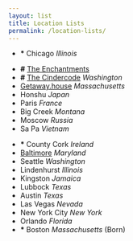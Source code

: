 ```yaml
---
layout: list
title: Location Lists
permalink: /location-lists/
---
```


- __*__ Chicago _Illinois_

<!--two items:-->

- __#__ [The Enchantments](http://enchantments.guide)
- __#__ [The Cindercode](http://thecindercone.com) _Washington_
- [Getaway.house](http://getaway.house) _Massachusetts_
- Honshu _Japan_
- Paris _France_
- Big Creek _Montana_
- Moscow _Russia_
- Sa Pa _Vietnam_

<!--two items:-->

- __*__ County Cork _Ireland_
- [Baltimore](https://vimeo.com/37561245) _Maryland_
- Seattle _Washington_
- Lindenhurst _Illinois_
- Kingston _Jamaica_
- Lubbock _Texas_
- Austin _Texas_
- Las Vegas _Nevada_
- New York City _New York_
- Orlando _Florida_
- __*__ Boston _Massachusetts_ (Born)
